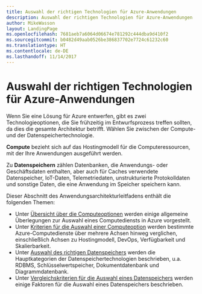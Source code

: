 ```yaml
---
title: Auswahl der richtigen Technologien für Azure-Anwendungen
description: Auswahl der richtigen Technologien für Azure-Anwendungen
author: MikeWasson
layout: LandingPage
ms.openlocfilehash: 7681aeb7a6064d06674e781292c444dba9d410f2
ms.sourcegitcommit: b0482d49aab0526be386837702e7724c61232c60
ms.translationtype: HT
ms.contentlocale: de-DE
ms.lasthandoff: 11/14/2017
---
```

# <a name="choose-the-right-technologies-for-azure-applications"></a>Auswahl der richtigen Technologien für Azure-Anwendungen

Wenn Sie eine Lösung für Azure entwerfen, gibt es zwei Technologieoptionen, die Sie frühzeitig im Entwurfsprozess treffen sollten, da dies die gesamte Architektur betrifft. Wählen Sie zwischen der Compute- und der Datenspeichertechnologie. 

**Compute** bezieht sich auf das Hostingmodell für die Computeressourcen, mit der Ihre Anwendungen ausgeführt werden. 

Zu **Datenspeichern** zählen Datenbanken, die Anwendungs- oder Geschäftsdaten enthalten, aber auch für Caches verwendete Datenspeicher, IoT-Daten, Telemetriedaten, unstrukturierte Protokolldaten und sonstige Daten, die eine Anwendung im Speicher speichern kann.

Dieser Abschnitt des Anwendungsarchitekturleitfadens enthält die folgenden Themen:

- Unter [Übersicht über die Computeoptionen](./compute-overview.md) werden einige allgemeine Überlegungen zur Auswahl eines Computediensts in Azure vorgestellt.
- Unter [Kriterien für die Auswahl einer Computeoption](./compute-comparison.md) werden bestimmte Azure-Computedienste über mehrere Achsen hinweg verglichen, einschließlich Achsen zu Hostingmodell, DevOps, Verfügbarkeit und Skalierbarkeit.
- Unter [Auswahl des richtigen Datenspeichers](./data-store-overview.md) werden die Hauptkategorien der Datenspeichertechnologien beschrieben, u.a. RDBMS, Schlüsselwertspeicher, Dokumentdatenbank und Diagrammdatenbank. 
- Unter [Vergleichskriterien für die Auswahl eines Datenspeichers](./data-store-comparison.md) werden einige Faktoren für die Auswahl eines Datenspeichers beschrieben.



